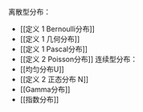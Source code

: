 离散型分布：
* [[定义 1 Bernoulli分布]]
* [[定义 1 几何分布]]
* [[定义 1 Pascal分布]]
* [[定义 2 Poisson分布]]
连续型分布：
* [[均匀分布U]]
* [[定义 2 正态分布 N]]
* [[Gamma分布]]
* [[指数分布]]